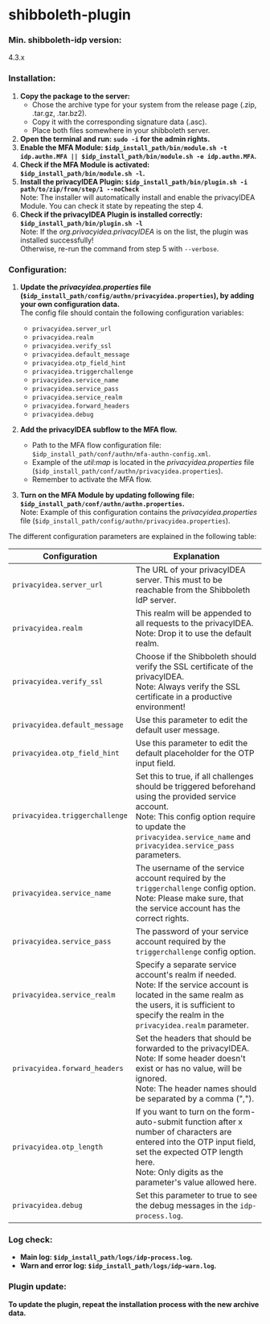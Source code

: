 # shibboleth-plugin

### Min. shibboleth-idp version:
4.3.x

### Installation:
1. **Copy the package to the server:**
    - Chose the archive type for your system from the release page (.zip, .tar.gz, .tar.bz2).
    - Copy it with the corresponding signature data (.asc).
    - Place both files somewhere in your shibboleth server.
2. **Open the terminal and run: `sudo -i` for the admin rights.**
3. **Enable the MFA Module: `$idp_install_path/bin/module.sh -t idp.authn.MFA || $idp_install_path/bin/module.sh -e idp.authn.MFA`.**
4. **Check if the MFA Module is activated: `$idp_install_path/bin/module.sh -l`.**
5. **Install the privacyIDEA Plugin: `$idp_install_path/bin/plugin.sh -i path/to/zip/from/step/1 --noCheck`**<br>
Note: The installer will automatically install and enable the privacyIDEA Module. You can check it state by repeating the step 4.
6. **Check if the privacyIDEA Plugin is installed correctly: `$idp_install_path/bin/plugin.sh -l`**<br>
Note: If the *org.privacyidea.privacyIDEA* is on the list, the plugin was installed successfully!<br>
Otherwise, re-run the command from step 5 with `--verbose`.

### Configuration:
1. **Update the *privacyidea.properties* file (`$idp_install_path/config/authn/privacyidea.properties`), by adding your own configuration data.**<br>
The config file should contain the following configuration variables:
   - `privacyidea.server_url`
   - `privacyidea.realm`
   - `privacyidea.verify_ssl`
   - `privacyidea.default_message`
   - `privacyidea.otp_field_hint`
   - `privacyidea.triggerchallenge`
   - `privacyidea.service_name`
   - `privacyidea.service_pass`
   - `privacyidea.service_realm`
   - `privacyidea.forward_headers`
   - `privacyidea.debug`

2. **Add the privacyIDEA subflow to the MFA flow.**<br>
   - Path to the MFA flow configuration file: `$idp_install_path/conf/authn/mfa-authn-config.xml`.
   - Example of the *util:map* is located in the *privacyidea.properties* file (`$idp_install_path/conf/authn/privacyidea.properties`).
   - Remember to activate the MFA flow.

3. **Turn on the MFA Module by updating following file: `$idp_install_path/conf/authn/authn.properties`.**<br>
Note: Example of this configuration contains the *privacyidea.properties* file (`$idp_install_path/config/authn/privacyidea.properties`).

The different configuration parameters are explained in the following table:

| Configuration                  | Explanation                                                                                                                                                                                                                      |
|--------------------------------|----------------------------------------------------------------------------------------------------------------------------------------------------------------------------------------------------------------------------------|
| `privacyidea.server_url`       | The URL of your privacyIDEA server. This must to be reachable from the Shibboleth IdP server.                                                                                                                                    |
| `privacyidea.realm`            | This realm will be appended to all requests to the privacyIDEA. <br/>Note: Drop it to use the default realm.                                                                                                                     |
| `privacyidea.verify_ssl`       | Choose if the Shibboleth should verify the SSL certificate of the privacyIDEA. <br/>Note: Always verify the SSL certificate in a productive environment!                                                                         |
| `privacyidea.default_message`  | Use this parameter to edit the default user message.                                                                                                                                                                             |
| `privacyidea.otp_field_hint`   | Use this parameter to edit the default placeholder for the OTP input field.                                                                                                                                                      |
| `privacyidea.triggerchallenge` | Set this to true, if all challenges should be triggered beforehand using the provided service account. <br/>Note: This config option require to update the `privacyidea.service_name` and `privacyidea.service_pass` parameters. |
| `privacyidea.service_name`     | The username of the service account required by the `triggerchallenge` config option. <br/>Note: Please make sure, that the service account has the correct rights.                                                              |
| `privacyidea.service_pass`     | The password of your service account required by the `triggerchallenge` config option.                                                                                                                                           |
| `privacyidea.service_realm`    | Specify a separate service account's realm if needed. <br/>Note: If the service account is located in the same realm as the users, it is sufficient to specify the realm in the `privacyidea.realm` parameter.                   |
| `privacyidea.forward_headers`  | Set the headers that should be forwarded to the privacyIDEA. <br/>Note: If some header doesn't exist or has no value, will be ignored. <br/>Note: The header names should be separated by a comma (",").                         |
| `privacyidea.otp_length`       | If you want to turn on the form-auto-submit function after x number of characters are entered into the OTP input field, set the expected OTP length here. <br/>Note: Only digits as the parameter's value allowed here.          |
| `privacyidea.debug`            | Set this parameter to true to see the debug messages in the `idp-process.log`.                                                                                                                                                   |

### Log check:
- **Main log: `$idp_install_path/logs/idp-process.log`.**
- **Warn and error log: `$idp_install_path/logs/idp-warn.log`.**

### Plugin update:
**To update the plugin, repeat the installation process with the new archive data.**